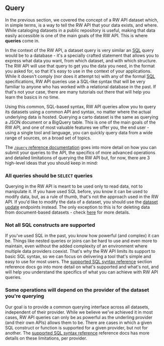 ## Query

In the previous section, we covered the concept of a RW API dataset which, in simple terms, is a way to tell the RW API that your data exists, and where. While cataloging datasets in a public repository is useful, making that data easily accessible is one of the main goals of the RW API. This is where **queries** come in.

In the context of the RW API, a dataset query is very similar an [SQL](https://en.wikipedia.org/wiki/SQL) query would be to a database - it's a specially crafted statement that allows you to express what data you want, from which dataset, and with which structure. The RW API will use that query to get you the data you need, in the format you asked for, so that it's easy to use in the context of your applications. While it doesn't comply (nor does it attempt to) with any of the formal [SQL](https://en.wikipedia.org/wiki/SQL) specifications, RW API queries use a SQL-like syntax that will be very familiar to anyone who has worked with a relational database in the past. If that's not your case, there are many tutorials out there that will help you learn the basics in no time.

Using this common, SQL-based syntax, RW API queries allow you to query its datasets using a common API and syntax, no matter where the actual underlying data is hosted. Querying a carto dataset is the same as querying a JSON document or a BigQuery table. This is one of the main goals of the RW API, and one of most valuable features we offer you, the end user - using a single tool and language, you can quickly query data from a wide range of sources, on a broad set of topics.

The [`/query` reference documentation](/reference.html#query) goes into more detail on how you can submit your queries to the API, the specifics of more advanced operations and detailed limitations of querying the RW API but, for now, there are 3 high-level ideas that you should keep in mind:

### All queries should be `SELECT` queries

Querying in the RW API is meant to be used only to read data, not to manipulate it. If you have used SQL before, you know it can be used to modify data, but, as a rule of thumb, that's not the approach used in the RW API. If you'd like to modify the data of a dataset, you should use the [dataset update](/reference.html#updating-a-dataset) endpoints instead. The only exception to this is for deleting data from document-based datasets - check [here](/reference.html#deleting-data-from-a-dataset) for more details.

### Not all SQL constructs are supported

If you've used SQL in the past, you know how powerful (and complex) it can be. Things like nested queries or joins can be hard to use and even more to maintain, even without the added complexity of an environment where multiple data providers coexist. That's why the RW API limits its support to basic SQL syntax, so we can focus on delivering a tool that's simple and easy to use for most users. The [supported SQL syntax reference](/reference.html#supported-sql-syntax-reference) section reference docs go into more detail on what's supported and what's not, and will help you understand the specifics of what you can achieve with RW API queries.

### Some operations will depend on the provider of the dataset you're querying

Our goal is to provide a common querying interface across all datasets, independent of their provider. While we believe we've achieved it in most cases, RW API queries can only be as powerful as the underling provider (and their own APIs) allows them to be. There are cases in which a given SQL construct or function is supported for a given provider, but not for another. The [supported SQL syntax reference](/reference.html#supported-sql-syntax-reference) reference docs has more details on these limitations, per provider.
